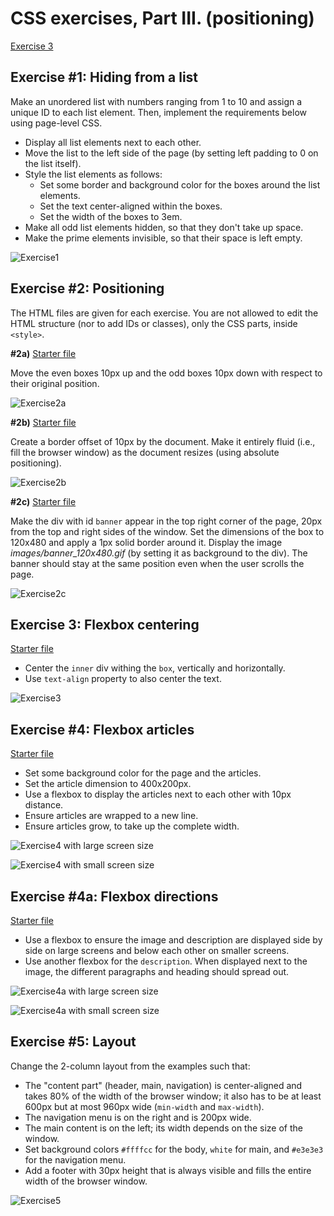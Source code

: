 # CSS exercises, Part III. (positioning)

[Exercise 3](#exercise-3:-flexbox-centering)

## Exercise #1: Hiding from a list

Make an unordered list with numbers ranging from 1 to 10 and assign a unique ID to each list element.
Then, implement the requirements below using page-level CSS.

  - Display all list elements next to each other.
  - Move the list to the left side of the page (by setting left padding to 0 on the list itself).
  - Style the list elements as follows:
    * Set some border and background color for the boxes around the list elements.
    * Set the text center-aligned within the boxes.
    * Set the width of the boxes to 3em.
  - Make all odd list elements hidden, so that they don't take up space.
  - Make the prime elements invisible, so that their space is left empty.

![Exercise1](images/exercise1.png)


## Exercise #2: Positioning

The HTML files are given for each exercise. You are not allowed to edit the HTML structure (nor to add IDs or classes), only the CSS parts, inside `<style>`.

**#2a)** [Starter file](exercise2a.html)

Move the even boxes 10px up and the odd boxes 10px down with respect to their original position.

![Exercise2a](images/exercise2a.png)


**#2b)** [Starter file](exercise2b.html)

Create a border offset of 10px by the document. Make it entirely fluid (i.e., fill the browser window) as the document resizes (using absolute positioning).

![Exercise2b](images/exercise2b.png)


**#2c)** [Starter file](exercise2c.html)

Make the div with id `banner` appear in the top right corner of the page, 20px from the top and right sides of the window. Set the dimensions of the box to 120x480 and apply a 1px solid border around it. Display the image _images/banner_120x480.gif_ (by setting it as background to the div). The banner should stay at the same position even when the user scrolls the page.

![Exercise2c](images/exercise2c.png)


## Exercise 3: Flexbox centering

[Starter file](exercise3.html)

  - Center the `inner` div withing the `box`, vertically and horizontally.
  - Use `text-align` property to also center the text.

![Exercise3](images/exercise3.png)

## Exercise #4: Flexbox articles

[Starter file](exercise4.html)

  - Set some background color for the page and the articles.
  - Set the article dimension to 400x200px.
  - Use a flexbox to display the articles next to each other with 10px distance.
  - Ensure articles are wrapped to a new line.
  - Ensure articles grow, to take up the complete width.

![Exercise4 with large screen size](images/exercise4-1.png)

![Exercise4 with small screen size](images/exercise4-2.png)

## Exercise #4a: Flexbox directions

[Starter file](exercise4a.html)

  - Use a flexbox to ensure the image and description are displayed side by side on large screens and below each other on smaller screens.
  - Use another flexbox for the `description`. When displayed next to the image, the different paragraphs and heading should spread out.

![Exercise4a with large screen size](images/exercise4a-1.png)

![Exercise4a with small screen size](images/exercise4a-2.png)


## Exercise #5: Layout

Change the 2-column layout from the examples such that:

  - The "content part" (header, main, navigation) is center-aligned and takes 80% of the width of the browser window; it also has to be at least 600px but at most 960px wide (`min-width` and `max-width`).
  - The navigation menu is on the right and is 200px wide.
  - The main content is on the left; its width depends on the size of the window.
  - Set background colors `#ffffcc` for the body, `white` for main, and `#e3e3e3` for the navigation menu.
  - Add a footer with 30px height that is always visible and fills the entire width of the browser window.

![Exercise5](images/exercise5.png)
